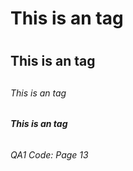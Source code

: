 # This is an tag <h1> 
## This is an tag <h2>
###### *This is an tag* 
###### **This is an tag**
###### QA1 Code: Page 13
